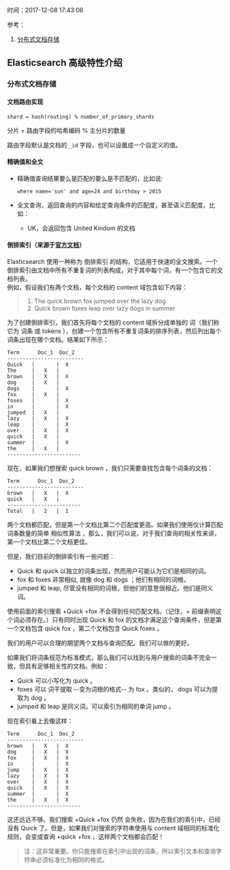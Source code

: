 时间：2017-12-08 17:43:06 

参考：

1. [分布式文档存储](https://www.elastic.co/guide/cn/elasticsearch/guide/current/routing-value.html)

## Elasticsearch 高级特性介绍

### 分布式文档存储 

#### 文档路由实现 

```
shard = hash(routing) % number_of_primary_shards
```

分片 = 路由字段的哈希编码 % 主分片的数量

路由字段默认是文档的 `_id` 字段，也可以设置成一个自定义的值。 

#### 精确值和全文 

* 精确值查询结果要么是匹配的要么是不匹配的，比如说: 

    ```
    where name='sun' and age=24 and birthday > 2015
    ```

* 全文查询，返回查询的内容和给定查询条件的匹配度，甚至语义匹配度。比如：

    * UK，会返回包含 United Kindom 的文档

#### 倒排索引（来源于[官方文档](https://www.elastic.co/guide/cn/elasticsearch/guide/current/inverted-index.html)）   

Elasticsearch 使用一种称为 倒排索引 的结构，它适用于快速的全文搜索。一个倒排索引由文档中所有不重复词的列表构成，对于其中每个词，有一个包含它的文档列表。  
例如，假设我们有两个文档，每个文档的 content 域包含如下内容： 

> 1. The quick brown fox jumped over the lazy dog  
> 2. Quick brown foxes leap over lazy dogs in summer 

为了创建倒排索引，我们首先将每个文档的 content 域拆分成单独的 词（我们称它为 词条 或 tokens ），创建一个包含所有不重复词条的排序列表，然后列出每个词条出现在哪个文档。结果如下所示：

```
Term      Doc_1  Doc_2
-------------------------
Quick   |       |  X
The     |   X   |
brown   |   X   |  X
dog     |   X   |
dogs    |       |  X
fox     |   X   |
foxes   |       |  X
in      |       |  X
jumped  |   X   |
lazy    |   X   |  X
leap    |       |  X
over    |   X   |  X
quick   |   X   |
summer  |       |  X
the     |   X   |
------------------------
```

现在，如果我们想搜索 quick brown ，我们只需要查找包含每个词条的文档：  

```
Term      Doc_1  Doc_2
-------------------------
brown   |   X   |  X
quick   |   X   |
------------------------
Total   |   2   |  1
```


两个文档都匹配，但是第一个文档比第二个匹配度更高。如果我们使用仅计算匹配词条数量的简单 相似性算法 ，那么，我们可以说，对于我们查询的相关性来讲，第一个文档比第二个文档更佳。  

但是，我们目前的倒排索引有一些问题：  

* Quick 和 quick 以独立的词条出现，然而用户可能认为它们是相同的词。
* fox 和 foxes 非常相似, 就像 dog 和 dogs ；他们有相同的词根。
* jumped 和 leap, 尽管没有相同的词根，但他们的意思很相近。他们是同义词。

使用前面的索引搜索 +Quick +fox 不会得到任何匹配文档。（记住，+ 前缀表明这个词必须存在。）只有同时出现 Quick 和 fox 的文档才满足这个查询条件，但是第一个文档包含 quick fox ，第二个文档包含 Quick foxes 。  

我们的用户可以合理的期望两个文档与查询匹配。我们可以做的更好。  

如果我们将词条规范为标准模式，那么我们可以找到与用户搜索的词条不完全一致，但具有足够相关性的文档。例如：  

* Quick 可以小写化为 quick 。
* foxes 可以 词干提取 --变为词根的格式-- 为 fox 。类似的， dogs 可以为提取为 dog 。  
* jumped 和 leap 是同义词，可以索引为相同的单词 jump 。

现在索引看上去像这样：  

```
Term      Doc_1  Doc_2
-------------------------
brown   |   X   |  X
dog     |   X   |  X
fox     |   X   |  X
in      |       |  X
jump    |   X   |  X
lazy    |   X   |  X
over    |   X   |  X
quick   |   X   |  X
summer  |       |  X
the     |   X   |  X
------------------------
```

这还远远不够。我们搜索 +Quick +fox 仍然 会失败，因为在我们的索引中，已经没有 Quick 了。但是，如果我们对搜索的字符串使用与 content 域相同的标准化规则，会变成查询 +quick +fox ，这样两个文档都会匹配！  

> 注：这非常重要。你只能搜索在索引中出现的词条，所以索引文本和查询字符串必须标准化为相同的格式。 

